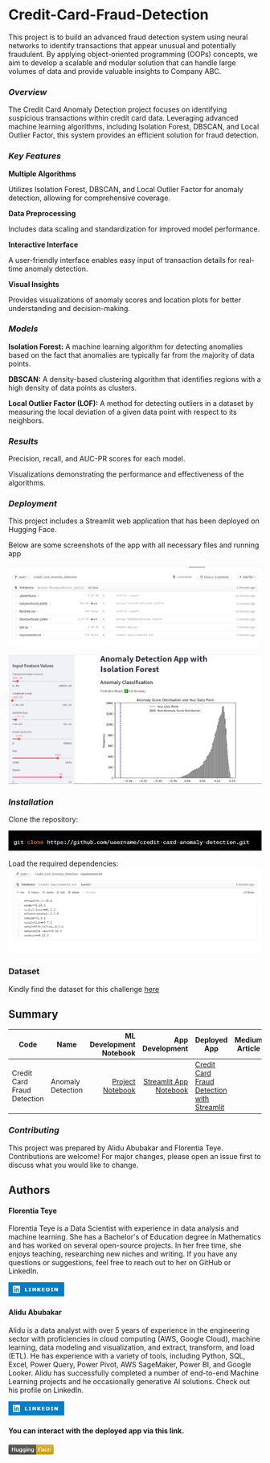 # Credit-Card-Fraud-Detection
 This project is to build an advanced fraud detection system using neural networks to identify transactions that appear unusual and potentially fraudulent. By applying object-oriented programming (OOPs) concepts, we aim to develop a scalable and modular solution that can handle large volumes of data and provide valuable insights to Company ABC.

### *Overview*
The Credit Card Anomaly Detection project focuses on identifying suspicious transactions within credit card data. Leveraging advanced machine learning algorithms, including Isolation Forest, DBSCAN, and Local Outlier Factor, this system provides an efficient solution for fraud detection.

### *Key Features*
**Multiple Algorithms**

Utilizes Isolation Forest, DBSCAN, and Local Outlier Factor for anomaly detection, allowing for comprehensive coverage.

**Data Preprocessing** 

Includes data scaling and standardization for improved model performance.

**Interactive Interface**

 A user-friendly interface enables easy input of transaction details for real-time anomaly detection.

**Visual Insights** 

Provides visualizations of anomaly scores and location plots for better understanding and decision-making.

### *Models*
**Isolation Forest:**
 A machine learning algorithm for detecting anomalies based on the fact that anomalies are typically far from the majority of data points.

**DBSCAN:**
 A density-based clustering algorithm that identifies regions with a high density of data points as clusters.

**Local Outlier Factor (LOF):** A method for detecting outliers in a dataset by measuring the local deviation of a given data point with respect to its neighbors.

### *Results*
Precision, recall, and AUC-PR scores for each model.

Visualizations demonstrating the performance and effectiveness of the algorithms.

### *Deployment*

This project includes a Streamlit web application that has been deployed on Hugging Face. 

Below are some screenshots of the app with all necessary files and running app


![Alt text](files.png)

![Alt text](<predict result.png>)


### *Installation*

Clone the repository:

![Alt text](install.png)


Load the required dependencies:
![Alt text](rtxt.png)

### Dataset
Kindly find the dataset for this challenge [here](https://www.kaggle.com/datasets/iabhishekofficial/creditcard-fraud-detection)

## Summary
| Code      | Name        | ML Development Notebook|App Development| Deployed App | Medium Article |
|-----------|-------------|-------------:|-------------:|-------------|-------------|
| Credit Card Fraud Detection |Anomaly Detection| [Project Notebook](https://github.com/flokabukie/Credit-Card-Fraud-Detection/blob/main/CreditCardAnomalyDectection-ML-Anomaly%20(1).ipynb)  |[Streamlit App Notebook](https://huggingface.co/spaces/flokabukie/Credit_Card_Fraud_Detection/blob/main/app.py) |[Credit Card Fraud Detection with Streamlit](https://huggingface.co/spaces/flokabukie/Credit_Card_Fraud_Detection)| 


### *Contributing*
This project was prepared by Alidu Abubakar and Florentia Teye. Contributions are welcome! For major changes, please open an issue first to discuss what you would like to change. 

## **Authors**
#### **Florentia Teye**
Florentia Teye is a Data Scientist with experience in data analysis and machine learning. She has a Bachelor's of Education degree in Mathematics and has worked on several open-source projects. In her free time, she enjoys teaching, researching new niches and writing. If you have any questions or suggestions, feel free to reach out to her on GitHub or LinkedIn.

[![Alt text](image.png)](https://www.linkedin.com/in/florentia-teye-75270a191/)


#### **Alidu Abubakar**

Alidu is a data analyst with over 5 years of experience in the engineering
sector with proficiencies in cloud computing (AWS, Google Cloud),
machine learning, data modeling and visualization, and extract,
transform, and load (ETL). He has experience with a variety of tools,
including Python, SQL, Excel, Power Query, Power Pivot, AWS
SageMaker, Power BI, and Google Looker. Alidu has successfully
completed a number of end-to-end Machine Learning projects and he occasionally generative AI solutions. Check out his profile on LinkedIn.

[![Alt text](image-3.png)](https://www.linkedin.com/in/alidu-abubakari-2612bb57/)


#### **You can interact with the deployed app via this link.** 
[![Alt text](image-2.png)](https://huggingface.co/spaces/flokabukie/Credit_Card_Fraud_Detection)






